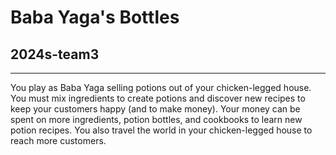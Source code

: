 # Baba Yaga's Bottles
## 2024s-team3
----------------------
You play as Baba Yaga selling potions out of your chicken-legged house. 
You must mix ingredients to create potions and discover new recipes to 
keep your customers happy (and to make money). Your money can be spent 
on more ingredients, potion bottles, and cookbooks to learn new potion 
recipes. You also travel the world in your chicken-legged house to reach 
more customers.
